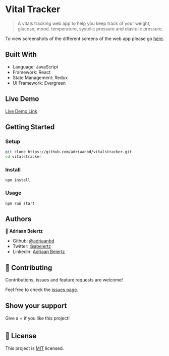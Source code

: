 # Vital Tracker

> A vitals tracking web app to help you keep track of your weight, glucose, mood, temperature, systolic pressure and diastolic pressure.

To view screenshots of the different screens of the web app please go [here]().

## Built With

- Language: JavaScript
- Framework: React
- State Management: Redux
- UI Framework: Evergreen

## Live Demo

[Live Demo Link](https://vitalstracker.now.sh/)


## Getting Started

### Setup

```bash
git clone https://github.com/adriaanbd/vitalstracker.git
cd vitalstracker
```

### Install

```
npm install
```

### Usage

```
npm run start
```

## Authors

👤 **Adriaan Beiertz**

- Github: [@adriaanbd](https://github.com/adriaanbd)
- Twitter: [@abeiertz](https://twitter.com/abeiertz)
- Linkedin: [Adriaan Beiertz](https://www.linkedin.com/in/adriaan-beiertz-a307a2158/)

## 🤝 Contributing

Contributions, issues and feature requests are welcome!

Feel free to check the [issues page](issues/).

## Show your support

Give a ⭐️ if you like this project!

## 📝 License

This project is [MIT](lic.url) licensed.